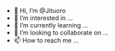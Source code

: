 - 👋 Hi, I’m @Jituoro
- 👀 I’m interested in ...
- 🌱 I’m currently learning ...
- 💞️ I’m looking to collaborate on ...
- 📫 How to reach me ...

<!---
Jituoro/Jituoro is a ✨ special ✨ repository because its `README.md` (this file) appears on your GitHub profile.
You can click the Preview link to take a look at your changes.
--->
